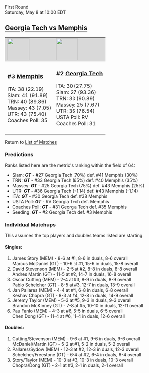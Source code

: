 First Round  
Saturday, May 8 at 10:00 EDT
## [Georgia Tech vs Memphis](https://www.ncaa.com/game/5833387) 

<table>  
<tr style="background-color: #d9d9d9 !important"><td><a href="../"><img src="https://www.ncaa.com/sites/default/files/images/logos/schools/m/memphis.70.png" width="70" height="70" /></a></td><td><a href="../"><img src="https://www.ncaa.com/sites/default/files/images/logos/schools/g/georgia-tech.70.png" width="70" height="70" /></a></td></tr>
<tr><td>  

<h3>#3 <a href="../">Memphis</a></h3>  
ITA: 38 (22.19)<br>  
Slam: 41 (91.89)<br>  
TRN: 40 (89.86)<br>  
Massey: 43 (7.05)<br>  
UTR: 43 (75.40)<br>  
Coaches Poll: 35<br>  
<br>  

</td><td>  

<h3>#2 <a href="../">Georgia Tech</a></h3>  
ITA: 30 (27.75)<br>  
Slam: 27 (93.36)<br>  
TRN: 33 (90.89)<br>  
Massey: 25 (7.67)<br>  
UTR: 36 (76.54)<br>  
USTA Poll: RV<br>  
Coaches Poll: 31<br>  
<br>  

</td></tr></table>  


Return to [List of Matches](../index.md)  

### Predictions  

Ranks listed here are the metric's ranking within the field of 64:  
- Slam: ***GT*** - #27 Georgia Tech (70%) def. #41 Memphis (30%)  
- TRN: ***GT*** - #33 Georgia Tech (65%) def. #40 Memphis (35%)  
- Massey: ***GT*** - #25 Georgia Tech (75%) def. #43 Memphis (25%)  
- UTR: ***GT*** - #36 Georgia Tech (+1.14) def. #43 Memphis (-1.14)  
- ITA: ***GT*** - #30 Georgia Tech def. #38 Memphis  
- USTA Poll: ***GT*** - RV Georgia Tech def. Memphis  
- Coaches Poll: ***GT*** - #31 Georgia Tech def. #35 Memphis  
- Seeding: ***GT*** - #2 Georgia Tech def. #3 Memphis  

### Individual Matchups  

This assumes the top players and doubles teams listed are starting.  

#### Singles:  
1. James Story (MEM) - 8-6 at #1, 8-6 in duals, 8-6 overall  
   Marcus McDaniel (GT) - 10-6 at #1, 15-6 in duals, 15-8 overall
2. David Stevenson (MEM) - 2-5 at #2, 8-8 in duals, 8-8 overall  
   Andres Martin (GT) - 11-5 at #2, 14-7 in duals, 16-8 overall
3. Oscar Cutting (MEM) - 2-4 at #3, 8-9 in duals, 8-9 overall  
   Pablo Schelcher (GT) - 8-5 at #3, 12-7 in duals, 13-9 overall
4. Jan Pallares (MEM) - 4-4 at #4, 6-8 in duals, 6-8 overall  
   Keshav Chopra (GT) - 8-3 at #4, 12-8 in duals, 14-9 overall
5. Jeremy Taylor (MEM) - 5-3 at #5, 9-3 in duals, 9-3 overall  
   Brandon McKinney (GT) - 7-8 at #5, 10-10 in duals, 12-11 overall
6. Pau Fanlo (MEM) - 4-3 at #6, 6-5 in duals, 6-5 overall  
   Chen Dong (GT) - 11-4 at #6, 11-4 in duals, 12-6 overall

#### Doubles:  
1. Cutting/Stevenson (MEM) - 9-6 at #1, 9-6 in duals, 9-6 overall  
   McDaniel/Martin (GT) - 5-2 at #1, 5-2 in duals, 5-2 overall
2. Pallares/Sydow (MEM) - 12-3 at #2, 12-3 in duals, 12-3 overall  
   Schelcher/Freestone (GT) - 6-4 at #2, 6-4 in duals, 6-4 overall
3. Story/Taylor (MEM) - 10-3 at #3, 10-3 in duals, 10-3 overall  
   Chopra/Dong (GT) - 2-1 at #3, 2-1 in duals, 2-1 overall